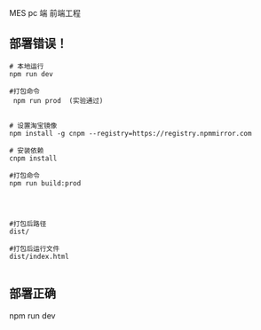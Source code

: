MES pc 端 前端工程

## 部署错误！

```
# 本地运行
npm run dev

#打包命令
 npm run prod  (实验通过)
 
 
# 设置淘宝镜像
npm install -g cnpm --registry=https://registry.npmmirror.com

# 安装依赖
cnpm install

#打包命令
npm run build:prod




#打包后路径
dist/

#打包后运行文件
dist/index.html


```


## 部署正确
npm run dev